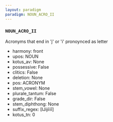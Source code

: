 ```yaml
---
layout: paradigm
paradigm: NOUN_ACRO_II
---
```

### ` NOUN_ACRO_II `

Acronyms that end in 'j' or 'i' pronoynced as letter
* harmony: front
* upos: NOUN
* kotus_av: None
* possessive: False
* clitics: False
* deletion: None
* pos: ACRONYM
* stem_vowel: None
* plurale_tantum: False
* grade_dir: False
* stem_diphthong: None
* suffix_regex: [IJijíìïî]
* kotus_tn: 0
